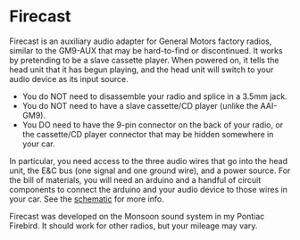 # Firecast

Firecast is an auxiliary audio adapter for General Motors factory radios,
similar to the GM9-AUX that may be hard-to-find or discontinued.  It works by
pretending to be a slave cassette player.  When powered on, it tells the head
unit that it has begun playing, and the head unit will switch to your audio
device as its input source.

* You do NOT need to disassemble your radio and splice in a 3.5mm jack.
* You do NOT need to have a slave cassette/CD player (unlike the AAI-GM9).
* You DO need to have the 9-pin connector on the back of your radio, or the
  cassette/CD player connector that may be hidden somewhere in your car.

In particular, you need access to the three audio wires that go into the head
unit, the E&C bus (one signal and one ground wire), and a power source.  For
the bill of materials, you will need an arduino and a handful of circuit
components to connect the arduino and your audio device to those wires in your
car.  See the [schematic](schematic.md) for more info.

Firecast was developed on the Monsoon sound system in my Pontiac Firebird.
It should work for other radios, but your mileage may vary.
